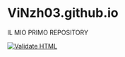 # ViNzh03.github.io
IL MIO PRIMO REPOSITORY


[![Validate HTML](https://github.com/ViNzh03/ViNzh03.github.io/actions/workflows/html-validate.yml/badge.svg)](https://github.com/ViNzh03/ViNzh03.github.io/actions/workflows/html-validate.yml)
